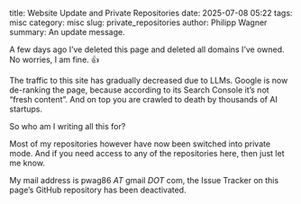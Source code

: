 title: Website Update and Private Repositories
date: 2025-07-08 05:22
tags: misc
category: misc
slug: private_repositories
author: Philipp Wagner
summary: An update message. 

A few days ago I’ve deleted this page and deleted all domains I’ve owned. No worries, I am fine. 👍

The traffic to this site has gradually decreased due to LLMs. Google is now de-ranking the page, because according to its Search Console it’s not “fresh content”. And on top you are crawled to death by thousands of AI startups.

So who am I writing all this for?

Most of my repositories however have now been switched into private mode. And if you need access to any of the repositories here, then just let me know.

My mail address is pwag86 *AT* gmail *DOT* com, the Issue Tracker on this page’s GitHub repository has been deactivated.
